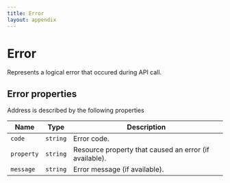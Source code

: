 ```yaml
---
title: Error
layout: appendix
---
```


# Error

Represents a logical error that occured during API call.


## Error properties

Address is described by the following properties


Name        | Type      | Description
-----|------|----------------------
`code`     	|`string`   | Error code.
`property`  |`string`   | Resource property that caused an error (if available).
`message`   |`string`   | Error message (if available).




